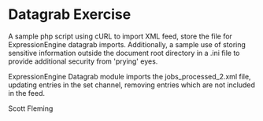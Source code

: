 Datagrab Exercise
===================

A sample php script using cURL to import XML feed, store the file for ExpressionEngine datagrab imports.
Additionally, a sample use of storing sensitive information outside the document root directory in a .ini file
to provide additional security from 'prying' eyes.

ExpressionEngine Datagrab module imports the jobs_processed_2.xml file, updating entries in the set channel,
removing entries which are not included in the feed.

Scott Fleming


